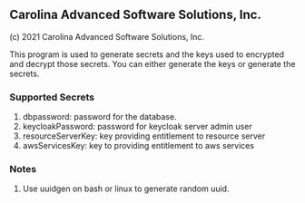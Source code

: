## Carolina Advanced Software Solutions, Inc.

(c) 2021 Carolina Advanced Software Solutions, Inc.

This program is used to generate secrets and the keys used to encrypted and decrypt those
secrets. You can either generate the keys or generate the secrets. 

### Supported Secrets

1. dbpassword: password for the database.
2. keycloakPassword: password for keycloak server admin user
3. resourceServerKey: key providing entitlement to resource server
4. awsServicesKey: key to providing entitlement to aws services

### Notes

1. Use uuidgen on bash or linux to generate random uuid.
